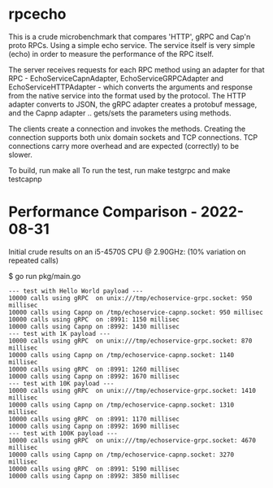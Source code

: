 # rpcecho
This is a crude microbenchmark that compares 'HTTP', gRPC and Cap'n proto RPCs. Using a simple echo service. The service itself is very simple (echo) in order to measure the performance of the RPC itself.   

The server receives requests for each RPC method using an adapter for that RPC - EchoServiceCapnAdapter, EchoServiceGRPCAdapter and EchoServiceHTTPAdapter - which converts the arguments and response from the native service into the format used by the protocol. The HTTP adapter converts to JSON, the gRPC adapter creates a  protobuf message, and the Capnp adapter .. gets/sets the parameters using methods.

The clients create a connection and invokes the methods. Creating the connection supports both unix domain sockets and TCP connections. TCP connections carry more overhead and are expected (correctly) to be slower.

To build, run make all
To run the test, run make testgrpc and make testcapnp


# Performance Comparison - 2022-08-31
Initial crude results on an i5-4570S CPU @ 2.90GHz:
 (10% variation on repeated calls)

$ go run pkg/main.go
```
--- test with Hello World payload ---
10000 calls using gRPC  on unix:///tmp/echoservice-grpc.socket: 950 millisec
10000 calls using Capnp on /tmp/echoservice-capnp.socket: 950 millisec
10000 calls using gRPC  on :8991: 1150 millisec
10000 calls using Capnp on :8992: 1430 millisec
--- test with 1K payload ---
10000 calls using gRPC  on unix:///tmp/echoservice-grpc.socket: 870 millisec
10000 calls using Capnp on /tmp/echoservice-capnp.socket: 1140 millisec
10000 calls using gRPC  on :8991: 1260 millisec
10000 calls using Capnp on :8992: 1670 millisec
--- test with 10K payload ---
10000 calls using gRPC  on unix:///tmp/echoservice-grpc.socket: 1410 millisec
10000 calls using Capnp on /tmp/echoservice-capnp.socket: 1310 millisec
10000 calls using gRPC  on :8991: 1170 millisec
10000 calls using Capnp on :8992: 1690 millisec
--- test with 100K payload ---
10000 calls using gRPC  on unix:///tmp/echoservice-grpc.socket: 4670 millisec
10000 calls using Capnp on /tmp/echoservice-capnp.socket: 3270 millisec
10000 calls using gRPC  on :8991: 5190 millisec
10000 calls using Capnp on :8992: 3850 millisec

```
